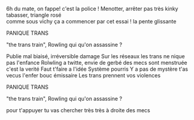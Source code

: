 6h du mate, on fappe!
c'est la police ! 
Menotter, arrêter
pas très kinky
tabasser, triangle rosé  
comme sous vichy
ça a commencer par cet essai !
la pente glissante

PANIQUE TRANS

"the trans train", Rowling 
qui qu'on assassine ?

Publie mal biaisé,
irréversible damage
Sur les réseaux  les trans
ne nique pas l'enfance
Rolwling a twitte, 
envie de gerbé
des mecs sont menstruée c'est la verité 
Faut t'faire a l'idée
Système pourris 
Y a pas de mystère 
t'as vecus l'enfer
bouc émissaire 
Les trans prennent vos violences  

PANIQUE TRANS

"the trans train", Rowling 
qui qu'on assassine ?

pour t'appuyer 
tu vas chercher
très très à droite
des mecs 



